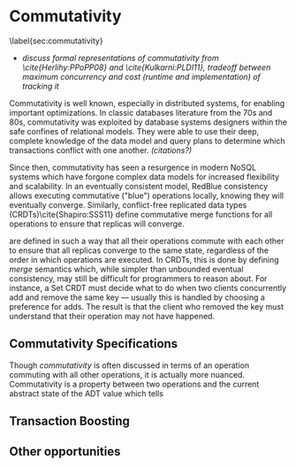 # Commutativity
\label{sec:commutativity}

- *discuss formal representations of commutativity from \cite{Herlihy:PPoPP08} and \cite{Kulkarni:PLDI11}, tradeoff between maximum concurrency and cost (runtime and implementation) of tracking it* 


Commutativity is well known, especially in distributed systems, for enabling important optimizations. In classic databases literature from the 70s and 80s, commutativity was exploited by database systems designers within the safe confines of relational models. They were able to use their deep, complete knowledge of the data model and query plans to determine which transactions conflict with one another. *(citations?)*

Since then, commutativity has seen a resurgence in modern NoSQL systems which have forgone complex data models for increased flexibility and scalability. In an eventually consistent model, RedBlue consistency allows executing commutative ("blue") operations locally, knowing they will eventually converge. Similarly, conflict-free replicated data types (CRDTs)\cite{Shapiro:SSS11} define commutative merge functions for all operations to ensure that replicas will converge.

are defined in such a way that all their operations commute with each other to ensure that all replicas converge to the same state, regardless of the order in which operations are executed. In CRDTs, this is done by defining *merge* semantics which, while simpler than unbounded eventual consistency, may still be difficult for programmers to reason about. For instance, a Set CRDT must decide what to do when two clients concurrently add and remove the same key — usually this is handled by choosing a preference for adds. The result is that the client who removed the key must understand that their operation may not have happened.

## Commutativity Specifications
Though *commutativity* is often discussed in terms of an operation commuting with all other operations, it is actually more nuanced.
Commutativity is a property between two operations and the current abstract state of the ADT value which tells

## Transaction Boosting


## Other opportunities
